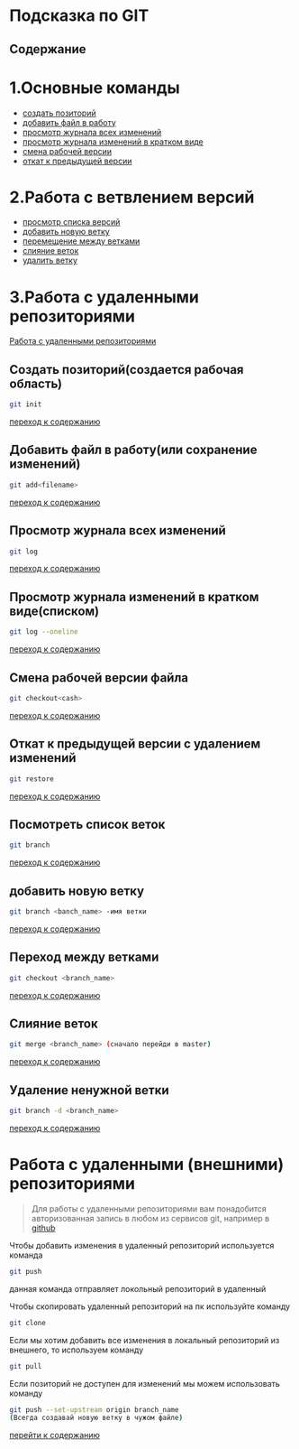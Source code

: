 # Подсказка по GIT
## Содержание
# 1.**Основные команды**
 * [создать позиторий](#создать-позиторийсоздается-рабочая-область)
 * [добавить файл в работу](#добавить-файл-в-работуили-сохранение-изменений)
* [просмотр журнала всех изменений](#просмотр-журнала-всех-изменений)
* [просмотр журнала изменений в кратком виде](#просмотр-журнала-изменений-в-кратком-видесписком)
* [смена рабочей версии](#смена-рабочей-версии-файла)
* [откат к предыдущей версии](#откат-к-предыдущей-версии-с-удалением-изменений)

# 2.**Работа с ветвлением версий**
* [просмотр списка версий](#посмотреть-список-веток)
* [добавить новую ветку](#добавить-новую-ветку)
* [перемещение между ветками](#переход-между-ветками)
* [слияние веток](#слияние-веток)
* [удалить ветку](#удаление-ненужной-ветки)

# 3.**Работа с удаленными репозиториями**
[Работа с удаленными репозиториями](#работа-с-удаленными-внешними-репозиториями)
## Создать позиторий(создается рабочая область)
```sh
git init
```
[переход к содержанию](#1основные-команды) 

## Добавить файл в работу(или сохранение изменений)
```sh
git add<filename>
```

[переход к содержанию](#1основные-команды)

## Просмотр журнала всех изменений
```sh
git log
```
[переход к содержанию](#1основные-команды)

## Просмотр журнала изменений в кратком виде(списком)
```sh
git log --oneline
```
[переход к содержанию](#1-основные-команды)

## Смена рабочей версии файла
```sh
git checkout<cash>
```
[переход к содержанию](#1основные-команды)

## Откат к предыдущей версии с удалением изменений
```sh
git restore
```
[переход к содержанию](#1основные-команды)

## Посмотреть список веток 
```sh
git branch
```
[переход к содержанию](#2работа-с-ветвлением-версий)

## добавить новую ветку
```sh
git branch <banch_name> -имя ветки
```
[переход к содержанию](#2работа-с-ветвлением-версий)
## Переход между ветками
```sh
git checkout <branch_name>
```
[переход к содержанию](#2работа-с-ветвлением-версий)
## Слияние веток 
```sh
git merge <branch_name> (сначало перейди в master)
```
[переход к содержанию](#2работа-с-ветвлением-версий)
## Удаление ненужной ветки
```sh
git branch -d <branch_name>
```
[переход к содержанию](#2работа-с-ветвлением-версий)

# Работа с удаленными (внешними) репозиториями

> Для работы c удаленными репозиториями вам понадобится авторизованная запись в любом из сервисов git, например в [github](https://github.com/)

Чтобы добавить изменения в удаленный репозиторий используется команда

```sh
git push
```
данная команда отправляет локольный репозиторий в удаленный

Чтобы скопировать удаленный репозиторий на пк используйте команду

```sh
git clone
```

Если мы хотим добавить все изменения в локальный репозиторий из внешнего, то используем команду

```sh
git pull
```
 Если позиторий не доступен для изменений мы можем использовать команду 

 ```sh
 git push --set-upstream origin branch_name
(Всегда создавай новую ветку в чужом файле)
```
[перейти к содержанию](#3работа-с-удаленными-репозиториями)


